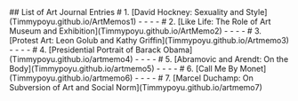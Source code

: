 <head>
   <link rel="shortcut icon" type="image/x-icon" href="https://github.com/Timmypoyu/Timmypoyu.github.io/blob/master/download.jpeg?raw=true">
  </head>
## List of Art Journal Entries
# 1. [David Hockney: Sexuality and Style](Timmypoyu.github.io/ArtMemos1)
- - - -
# 2. [Like Life: The Role of Art Museum and Exhibition](Timmypoyu.github.io/ArtMemo2)
- - - -
# 3. [Protest Art: Leon Golub and Kathy Griffin](Timmypoyu.github.io/Artmemo3)
- - - - 
# 4. [Presidential Portrait of Barack Obama](Timmypoyu.github.io/artmemo4)
- - - - 
# 5. [Abramovic and Arendt: On the Body](Timmypoyu.github.io/artmemo5)
- - - - 
# 6. [Call Me By Monet](Timmypoyu.github.io/artmemo6)
- - - - 
# 7. [Marcel Duchamp: On Subversion of Art and Social Norm](Timmypoyu.github.io/artmemo7)
